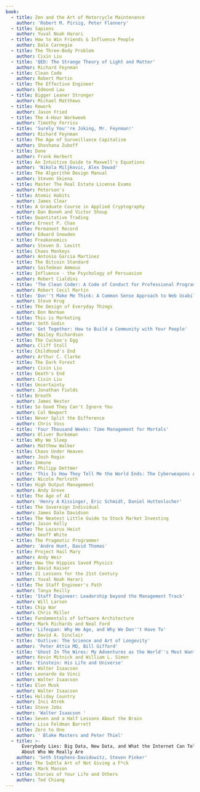 ```yaml
---
book:
  - title: Zen and the Art of Motorcycle Maintenance
    author: 'Robert M. Pirsig, Peter Flannery'
  - title: Sapiens
    author: Yuval Noah Harari
  - title: How to Win Friends & Influence People
    author: Dale Carnegie
  - title: The Three-Body Problem
    author: Cixin Liu
  - title: 'QED: The Strange Theory of Light and Matter'
    author: Richard Feynman
  - title: Clean Code
    author: Robert Martin
  - title: The Effective Engineer
    author: Edmond Lau
  - title: Bigger Leaner Stronger
    author: Michael Matthews
  - title: Rework
    author: Jason Fried
  - title: The 4-Hour Workweek
    author: Timothy Ferriss
  - title: 'Surely You''re Joking, Mr. Feynman!'
    author: Richard Feynman
  - title: The Age of Surveillance Capitalism
    author: Shoshana Zuboff
  - title: Dune
    author: Frank Herbert
  - title: An Intuitive Guide to Maxwell's Equations
    author: 'Nikola Miljkovic, Alex Dowad'
  - title: The Algorithm Design Manual
    author: Steven Skiena
  - title: Master The Real Estate License Exams
    author: Peterson's
  - title: Atomic Habits
    author: James Clear
  - title: A Graduate Course in Applied Cryptography
    author: Dan Boneh and Victor Shoup
  - title: Quantitative Trading
    author: Ernest P. Chan
  - title: Permanent Record
    author: Edward Snowden
  - title: Freakonomics
    author: Steven D. Levitt
  - title: Chaos Monkeys
    author: Antonio Garcia Martinez
  - title: The Bitcoin Standard
    author: Saifedean Ammous
  - title: Influence - the Psychology of Persuasion
    author: Robert Cialdini
  - title: 'The Clean Coder: A Code of Conduct for Professional Programmers'
    author: Robert Cecil Martin
  - title: 'Don''t Make Me Think: A Common Sense Approach to Web Usability'
    author: Steve Krug
  - title: The Design of Everyday Things
    author: Don Norman
  - title: This is Marketing
    author: Seth Godin
  - title: 'Get Together: How to Build a Community with Your People'
    author: Bailey Richardson
  - title: The Cuckoo's Egg
    author: Cliff Stoll
  - title: Childhood's End
    author: Arthur C. Clarke
  - title: The Dark Forest
    author: Cixin Liu
  - title: Death's End
    author: Cixin Liu
  - title: Uncertainty
    author: Jonathan Fields
  - title: Breath
    author: James Nestor
  - title: So Good They Can't Ignore You
    author: Cal Newport
  - title: Never Split the Difference
    author: Chris Voss
  - title: 'Four Thousand Weeks: Time Management for Mortals'
    author: Oliver Burkeman
  - title: Why We Sleep
    author: Matthew Walker
  - title: Chaos Under Heaven
    author: Josh Rogin
  - title: Immune
    author: Philipp Dettmer
  - title: 'This Is How They Tell Me the World Ends: The Cyberweapons Arms Race'
    author: Nicole Perlroth
  - title: High Output Management
    author: Andy Grove
  - title: The Age of AI
    author: 'Henry A Kissinger, Eric Schmidt, Daniel Huttenlocher'
  - title: The Sovereign Individual
    author: James Dale Davidson
  - title: The Neatest Little Guide to Stock Market Investing
    author: Jason Kelly
  - title: The Lazarus Heist
    author: Geoff White
  - title: The Pragmatic Programmer
    author: 'Andre Hunt, David Thomas'
  - title: Project Hail Mary
    author: Andy Weir
  - title: How the Hippies Saved Physics
    author: David Kaiser
  - title: 21 Lessons for the 21st Century
    author: Yuval Noah Harari
  - title: The Staff Engineer's Path
    author: Tanya Reilly
  - title: 'Staff Engineer: Leadership beyond the Management Track'
    author: Will Larson
  - title: Chip War
    author: Chris Miller
  - title: Fundamentals of Software Architecture
    author: Mark Richards and Neal Ford
  - title: 'Lifespan: Why We Age, and Why We Don''t Have To'
    author: David A. Sinclair
  - title: 'Outlive: The Science and Art of Longevity'
    author: 'Peter Attia MD, Bill Gifford'
  - title: 'Ghost In The Wires: My Adventures as the World''s Most Wanted Hacker'
    author: Kevin Mitnick and William L. Simon
  - title: 'Einstein: His Life and Universe'
    author: Walter Isaacson
  - title: Leonardo da Vinci
    author: Walter Isaacson
  - title: Elon Musk
    author: Walter Isaacson
  - title: Holiday Country
    author: İnci Atrek
  - title: Steve Jobs
    author: 'Walter Isaacson '
  - title: Seven and a Half Lessons About the Brain
    author: Lisa Feldman Barrett
  - title: Zero to One
    author: ' Blake Masters and Peter Thiel'
  - title: >-
      Everybody Lies: Big Data, New Data, and What the Internet Can Tell Us
      About Who We Really Are
    author: 'Seth Stephens-Davidowitz, Steven Pinker'
  - title: The Subtle Art of Not Giving a F*ck
    author: Mark Manson
  - title: Stories of Your Life and Others
    author: Ted Chiang
---
```


